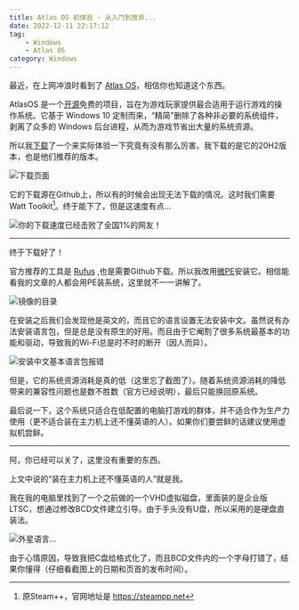 ```yaml
---
title: Atlas OS 初体验 - 从入门到放弃...
date: 2022-12-11 22:17:12
tag: 
    - Windows
    - Atlas OS
category: Windows
---
```

最近，在上网冲浪时看到了 [Atlas OS](https://atlasos.net/)，相信你也知道这个东西。

AtlasOS 是一个[开源](https://github.com/Atlas-OS/Atlas)免费的项目，旨在为游戏玩家提供最合适用于运行游戏的操作系统。它基于 Windows 10 定制而来，“精简”删除了各种非必要的系统组件，剥离了众多的 Windows 后台进程，从而为游戏节省出大量的系统资源。

所以我[下载](https://atlasos.net/downloads)了一个来实际体验一下究竟有没有那么厉害。我下载的是它的20H2版本，也是他们推荐的版本。

![下载页面](https://image.hestudio.org/img/2022/12/11/6395c5629da61.png)

它的下载源在Github上，所以有的时候会出现无法下载的情况。这时我们需要Watt Toolkit[^1]。终于能下了，但是这速度有点...

![你的下载速度已经击败了全国1%的网友！](https://image.hestudio.org/img/2022/12/11/6395d3fca51d8.png)

[^1]: 原Steam++，官网地址是 https://steampp.net

--- 
终于下载好了！

官方推荐的工具是 [Rufus](https://rufus.ie/zh/) ,也是需要Github下载。所以我改用[微PE](https://www.wepe.com.cn/)安装它。相信能看我的文章的人都会用PE装系统，这里就不一一讲解了。

![镜像的目录](https://image.hestudio.org/img/2022/12/11/6395d75838555.png)


在安装之后我们会发现他是英文的，而且它的语言设置无法安装中文。虽然说有办法安装语言包，但是总是没有原生的好用。而且由于它阉割了很多系统最基本的功能和驱动，导致我的Wi-Fi总是时不时的断开（因人而异）。

![安装中文基本语言包报错](https://image.hestudio.org/img/2022/12/11/6395d80023c6f.png)

但是，它的系统资源消耗是真的低（这里忘了截图了）。随着系统资源消耗的降低带来的兼容性问题也是数不胜数（官方已经说明），最后只能换回原系统。


最后说一下，这个系统只适合在低配置的电脑打游戏的群体，并不适合作为生产力使用（更不适合装在主力机上还不懂英语的人）。如果你们要尝鲜的话建议使用虚拟机尝鲜。

---
阿，你已经可以关了，这里没有重要的东西。

上文中说的“装在主力机上还不懂英语的人”就是我。

我在我的电脑里找到了一个之前做的一个VHD虚拟磁盘，里面装的是企业版LTSC，想通过修改BCD文件建立引导。由于手头没有U盘，所以采用的是硬盘直装法。

![外星语言...](https://image.hestudio.org/img/2022/12/11/6395e18201e3f.png)

由于心情原因，导致我把C盘给格式化了，而且BCD文件内的一个字母打错了，结果你懂得（仔细看截图上的日期和页首的发布时间）。